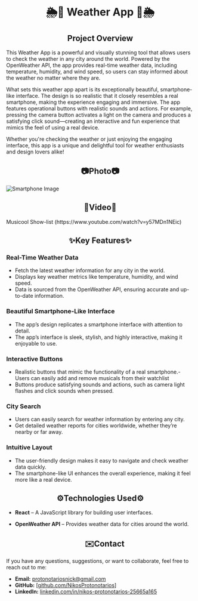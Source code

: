    <h1 align="center">🌦️📱 Weather App 📱🌦️</h1>

<h2 align="center">Project Overview</h2>
This Weather App is a powerful and visually stunning tool that allows users to check the weather in any city around the world. Powered by the OpenWeather API, the app provides real-time weather data, including temperature, humidity, and wind speed, so users can stay informed about the weather no matter where they are.

What sets this weather app apart is its exceptionally beautiful, smartphone-like interface. The design is so realistic that it closely resembles a real smartphone, making the experience engaging and immersive. The app features operational buttons with realistic sounds and actions. For example, pressing the camera button activates a light on the camera and produces a satisfying click sound—creating an interactive and fun experience that mimics the feel of using a real device.

Whether you're checking the weather or just enjoying the engaging interface, this app is a unique and delightful tool for weather enthusiasts and design lovers alike!


<h2 align="center">📷Photo📷</h2>
<img src="https://raw.githubusercontent.com/NikosProtonotarios/Web_photos/refs/heads/main/smartphone.png" alt="Smartphone Image">


  <h2 align="center">🎥Video🎥</h2>
  Musicool Show-list (https://www.youtube.com/watch?v=y57MDn1NEic)

  <h2 align="center">✨Key Features✨</h2>

### Real-Time Weather Data
- Fetch the latest weather information for any city in the world.
- Displays key weather metrics like temperature, humidity, and wind speed.
- Data is sourced from the OpenWeather API, ensuring accurate and up-to-date information.

### Beautiful Smartphone-Like Interface
- The app’s design replicates a smartphone interface with attention to detail.
- The app’s interface is sleek, stylish, and highly interactive, making it enjoyable to use.

### Interactive Buttons
- Realistic buttons that mimic the functionality of a real smartphone.- Users can easily add and remove musicals from their watchlist
- Buttons produce satisfying sounds and actions, such as camera light flashes and click sounds when pressed.

### City Search
- Users can easily search for weather information by entering any city.
- Get detailed weather reports for cities worldwide, whether they’re nearby or far away.
  
### Intuitive Layout
- The user-friendly design makes it easy to navigate and check weather data quickly.
- The smartphone-like UI enhances the overall experience, making it feel more like a real device.

<h2 align="center">⚙️Technologies Used⚙️</h2>

- **React** – A JavaScript library for building user interfaces.
- **OpenWeather API** – Provides weather data for cities around the world.

  <h2 align="center">✉️Contact</h2>

If you have any questions, suggestions, or want to collaborate, feel free to reach out to me:

- **Email:** protonotariosnick@gmail.com
- **GitHub:** [[github.com/NikosProtonotarios](https://github.com/NikosProtonotarios)]
- **LinkedIn:** [linkedin.com/in/nikos-protonotarios-25665a165](https://www.linkedin.com/in/nikos-protonotarios-25665a165/)
